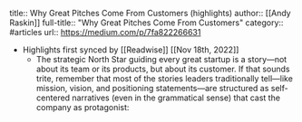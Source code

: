 title:: Why Great Pitches Come From Customers (highlights)
author:: [[Andy Raskin]]
full-title:: "Why Great Pitches Come From Customers"
category:: #articles
url:: https://medium.com/p/7fa822266631

- Highlights first synced by [[Readwise]] [[Nov 18th, 2022]]
	- The strategic North Star guiding every great startup is a story—not about its team or its products, but about its customer. If that sounds trite, remember that most of the stories leaders traditionally tell—like mission, vision, and positioning statements—are structured as self-centered narratives (even in the grammatical sense) that cast the company as protagonist: